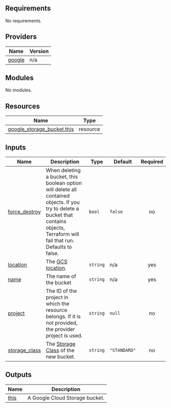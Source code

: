 <!-- BEGIN_TF_DOCS -->
## Requirements

No requirements.

## Providers

| Name | Version |
|------|---------|
| <a name="provider_google"></a> [google](#provider\_google) | n/a |

## Modules

No modules.

## Resources

| Name | Type |
|------|------|
| [google_storage_bucket.this](https://registry.terraform.io/providers/hashicorp/google/latest/docs/resources/storage_bucket) | resource |

## Inputs

| Name | Description | Type | Default | Required |
|------|-------------|------|---------|:--------:|
| <a name="input_force_destroy"></a> [force\_destroy](#input\_force\_destroy) | When deleting a bucket, this boolean option will delete all contained objects. If you try to delete a bucket that contains objects, Terraform will fail that run. Defaults to false. | `bool` | `false` | no |
| <a name="input_location"></a> [location](#input\_location) | The [GCS location](https://cloud.google.com/storage/docs/locations). | `string` | n/a | yes |
| <a name="input_name"></a> [name](#input\_name) | The name of the bucket | `string` | n/a | yes |
| <a name="input_project"></a> [project](#input\_project) | The ID of the project in which the resource belongs. If it is not provided, the provider project is used. | `string` | `null` | no |
| <a name="input_storage_class"></a> [storage\_class](#input\_storage\_class) | The [Storage Class](https://cloud.google.com/storage/docs/storage-classes) of the new bucket. | `string` | `"STANDARD"` | no |

## Outputs

| Name | Description |
|------|-------------|
| <a name="output_this"></a> [this](#output\_this) | A Google Cloud Storage bucket. |
<!-- END_TF_DOCS -->
